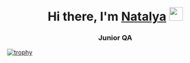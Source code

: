<h1 align="center">Hi there, I'm <a href="https://natalyakuznetsova.space/" target="_blank">Natalya</a> 
<img src="https://github.com/blackcater/blackcater/raw/main/images/Hi.gif" height="32"/></h1>
<h3 align="center">Junior QA</h3>


[![trophy](https://github-profile-trophy.vercel.app/?username=NatalyaKuznetsova)](https://github.com/ryo-ma/github-profile-trophy)
